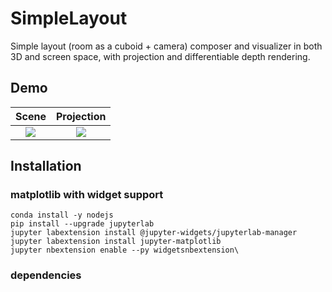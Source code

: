 # SimpleLayout
Simple layout (room as a cuboid + camera) composer and visualizer in both 3D and screen space, with projection and differentiable depth rendering.

## Demo
Scene             |  Projection
:-------------------------:|:-------------------------:
![](https://i.imgur.com/A0UsvCA.png)  |  ![](https://i.imgur.com/NvVdMbV.png)

## Installation
### matplotlib with widget support
```
conda install -y nodejs
pip install --upgrade jupyterlab
jupyter labextension install @jupyter-widgets/jupyterlab-manager
jupyter labextension install jupyter-matplotlib
jupyter nbextension enable --py widgetsnbextension\
```

### dependencies